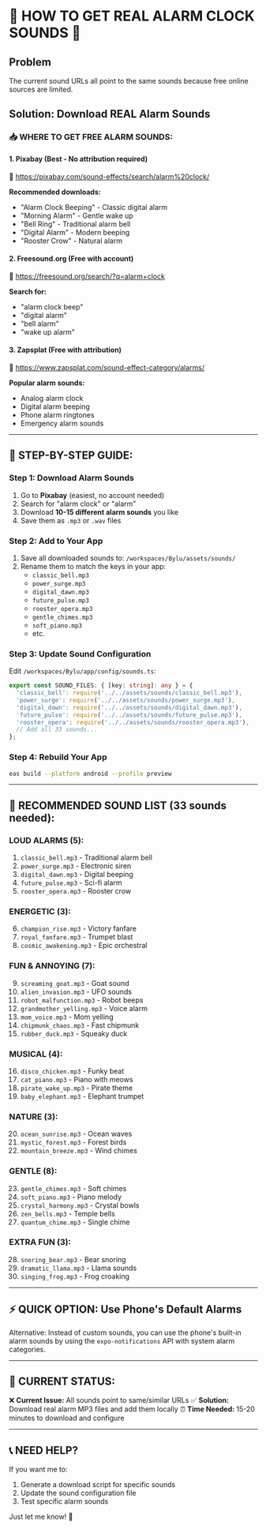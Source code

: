 # 🚨 HOW TO GET REAL ALARM CLOCK SOUNDS 🚨

## Problem
The current sound URLs all point to the same sounds because free online sources are limited.

## Solution: Download REAL Alarm Sounds

### 📥 WHERE TO GET FREE ALARM SOUNDS:

#### 1. **Pixabay** (Best - No attribution required)
🔗 https://pixabay.com/sound-effects/search/alarm%20clock/

**Recommended downloads:**
- "Alarm Clock Beeping" - Classic digital alarm
- "Morning Alarm" - Gentle wake up
- "Bell Ring" - Traditional alarm bell
- "Digital Alarm" - Modern beeping
- "Rooster Crow" - Natural alarm

#### 2. **Freesound.org** (Free with account)
🔗 https://freesound.org/search/?q=alarm+clock

**Search for:**
- "alarm clock beep"
- "digital alarm"
- "bell alarm"
- "wake up alarm"

#### 3. **Zapsplat** (Free with attribution)
🔗 https://www.zapsplat.com/sound-effect-category/alarms/

**Popular alarm sounds:**
- Analog alarm clock
- Digital alarm beeping
- Phone alarm ringtones
- Emergency alarm sounds

---

## 📝 STEP-BY-STEP GUIDE:

### Step 1: Download Alarm Sounds
1. Go to **Pixabay** (easiest, no account needed)
2. Search for "alarm clock" or "alarm"
3. Download **10-15 different alarm sounds** you like
4. Save them as `.mp3` or `.wav` files

### Step 2: Add to Your App
1. Save all downloaded sounds to: `/workspaces/Bylu/assets/sounds/`
2. Rename them to match the keys in your app:
   - `classic_bell.mp3`
   - `power_surge.mp3`
   - `digital_dawn.mp3`
   - `future_pulse.mp3`
   - `rooster_opera.mp3`
   - `gentle_chimes.mp3`
   - `soft_piano.mp3`
   - etc.

### Step 3: Update Sound Configuration
Edit `/workspaces/Bylu/app/config/sounds.ts`:

```typescript
export const SOUND_FILES: { [key: string]: any } = {
  'classic_bell': require('../../assets/sounds/classic_bell.mp3'),
  'power_surge': require('../../assets/sounds/power_surge.mp3'),
  'digital_dawn': require('../../assets/sounds/digital_dawn.mp3'),
  'future_pulse': require('../../assets/sounds/future_pulse.mp3'),
  'rooster_opera': require('../../assets/sounds/rooster_opera.mp3'),
  // Add all 33 sounds...
};
```

### Step 4: Rebuild Your App
```bash
eas build --platform android --profile preview
```

---

## 🎵 RECOMMENDED SOUND LIST (33 sounds needed):

### LOUD ALARMS (5):
1. `classic_bell.mp3` - Traditional alarm bell
2. `power_surge.mp3` - Electronic siren
3. `digital_dawn.mp3` - Digital beeping
4. `future_pulse.mp3` - Sci-fi alarm
5. `rooster_opera.mp3` - Rooster crow

### ENERGETIC (3):
6. `champion_rise.mp3` - Victory fanfare
7. `royal_fanfare.mp3` - Trumpet blast
8. `cosmic_awakening.mp3` - Epic orchestral

### FUN & ANNOYING (7):
9. `screaming_goat.mp3` - Goat sound
10. `alien_invasion.mp3` - UFO sounds
11. `robot_malfunction.mp3` - Robot beeps
12. `grandmother_yelling.mp3` - Voice alarm
13. `mom_voice.mp3` - Mom yelling
14. `chipmunk_chaos.mp3` - Fast chipmunk
15. `rubber_duck.mp3` - Squeaky duck

### MUSICAL (4):
16. `disco_chicken.mp3` - Funky beat
17. `cat_piano.mp3` - Piano with meows
18. `pirate_wake_up.mp3` - Pirate theme
19. `baby_elephant.mp3` - Elephant trumpet

### NATURE (3):
20. `ocean_sunrise.mp3` - Ocean waves
21. `mystic_forest.mp3` - Forest birds
22. `mountain_breeze.mp3` - Wind chimes

### GENTLE (8):
23. `gentle_chimes.mp3` - Soft chimes
24. `soft_piano.mp3` - Piano melody
25. `crystal_harmony.mp3` - Crystal bowls
26. `zen_bells.mp3` - Temple bells
27. `quantum_chime.mp3` - Single chime

### EXTRA FUN (3):
28. `snoring_bear.mp3` - Bear snoring
29. `dramatic_llama.mp3` - Llama sounds
30. `singing_frog.mp3` - Frog croaking

---

## ⚡ QUICK OPTION: Use Phone's Default Alarms

Alternative: Instead of custom sounds, you can use the phone's built-in alarm sounds by using the `expo-notifications` API with system alarm categories.

---

## 🎯 CURRENT STATUS:

❌ **Current Issue:** All sounds point to same/similar URLs
✅ **Solution:** Download real alarm MP3 files and add them locally
⏰ **Time Needed:** 15-20 minutes to download and configure

---

## 📞 NEED HELP?

If you want me to:
1. Generate a download script for specific sounds
2. Update the sound configuration file
3. Test specific alarm sounds

Just let me know! 🚀
